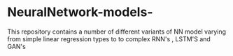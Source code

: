 # NeuralNetwork-models-
This repository contains a number of different variants of NN model varying from simple linear regression types to to complex RNN's , LSTM'S and GAN's 
